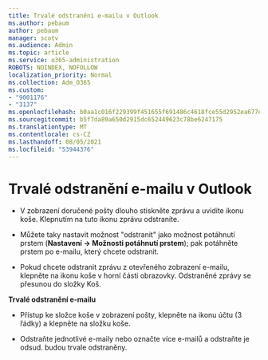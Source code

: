 ```yaml
---
title: Trvalé odstranění e-mailu v Outlook
ms.author: pebaum
author: pebaum
manager: scotv
ms.audience: Admin
ms.topic: article
ms.service: o365-administration
ROBOTS: NOINDEX, NOFOLLOW
localization_priority: Normal
ms.collection: Adm_O365
ms.custom:
- "9001176"
- "3137"
ms.openlocfilehash: b0aa1c016f229399f451655f691486c4618fce55d2952ea677edb902349dd270
ms.sourcegitcommit: b5f7da89a650d2915dc652449623c78be6247175
ms.translationtype: MT
ms.contentlocale: cs-CZ
ms.lasthandoff: 08/05/2021
ms.locfileid: "53944376"
---
```

# <a name="permanently-delete-an-email-in-outlook"></a>Trvalé odstranění e-mailu v Outlook

- V zobrazení doručené pošty dlouho stiskněte zprávu a uvidíte ikonu koše. Klepnutím na tuto ikonu zprávu odstraníte.

- Můžete taky nastavit možnost "odstranit" jako možnost potáhnutí prstem (**Nastavení -> Možnosti potáhnutí prstem**); pak potáhněte prstem po e-mailu, který chcete odstranit. 

- Pokud chcete odstranit zprávu z otevřeného zobrazení e-mailu, klepněte na ikonu koše v horní části obrazovky. Odstraněné zprávy se přesunou do složky Koš. 

**Trvalé odstranění e-mailu**

- Přístup ke složce koše v zobrazení pošty, klepněte na ikonu účtu (3 řádky) a klepněte na složku koše.

- Odstraňte jednotlivé e-maily nebo označte více e-mailů a odstraňte je odsud. budou trvale odstraněny.
